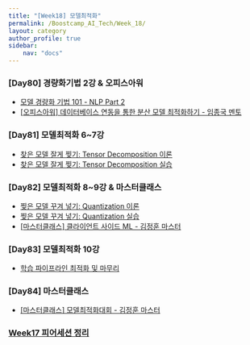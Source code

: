 ```yaml
---
title: "[Week18] 모델최적화"
permalink: /Boostcamp_AI_Tech/Week_18/
layout: category
author_profile: true
sidebar:
    nav: "docs"
---
```


### [Day80] 경량화기법 2강 & 오피스아워

- [모델 경량화 기법 101 - NLP Part 2]({{site.url}}/boostcamp_ai_tech/week_18/day_80/01.-Model-Lightweight-Technique-101-NLP-Part-2/)
- [[오피스아워] 데이터베이스 연동을 통한 분산 모델 최적화하기 - 임종국 멘토]({[site.url}}/boostcamp_ai_tech/week_18/day_80/OfficeHour-Optimizing-distributed-model-through-database-linkage/)

### [Day81] 모델최적화 6~7강

- [찾은 모델 잘게 찢기: Tensor Decomposition 이론]({{site.url}}/boostcamp_ai_tech/week_18/day_81/01.-Shred-the-Found-Model-Tensor-Decomposition-Theory/)
- [찾은 모델 잘게 찢기: Tensor Decomposition 실습]({{site.url}}/boostcamp_ai_tech/week_18/day_81/02.-Shred-the-Found-Model-Tensor-Decomposition-Exercises/)

### [Day82] 모델최적화 8~9강 & 마스터클래스

- [찢은 모델 꾸겨 넣기: Quantization 이론]({{site.url}}/boostcamp_ai_tech/week_18/day_82/01.-Packing-Ripped-Models-The-Quantization-Theory/)
- [찢은 모델 꾸겨 넣기: Quantization 실습]({{site.url}}/boostcamp_ai_tech/week_18/day_82/02.-Packing-Ripped-Models-The-Quantization-Exercises/)
- [[마스터클래스] 클라이언트 사이드 ML - 김정훈 마스터]({{site.url}}/boostcamp_ai_tech/week_18/day_82/MasterClass-Kim-Joung-Hoon-Master/)

### [Day83] 모델최적화 10강

- [학습 파이프라인 최적화 및 마무리]({{site.url}}/boostcamp_ai_tech/week_18/day_83/01.-Optimizing-and-finalizing-the-learning-pipeline/)

### [Day84] 마스터클래스

- [[마스터클래스] 모델최적화대회 - 김정훈 마스터]({{site.url}}/boostcamp_ai_tech/week_18/day_84/MasterClass-Kim-Joung-Hoon-Master/)


### [Week17 피어세션 정리](https://github.com/sangmandu/SangSangPlus/tree/main/Meet-up%20log/Week10)

